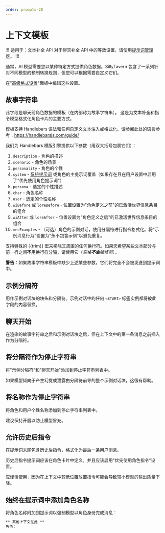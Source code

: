 ```yaml
---
order: prompts-20
---
```


# 上下文模板

!!! 适用于：文本补全 API
对于聊天补全 API 中的等效设置，请使用[提示词管理器](prompt-manager.md)。
!!!

通常，AI 模型需要您以某种特定方式提供角色数据。SillyTavern 包含了一系列针对不同模型的预制转换规则，但您可以根据需要自定义它们。

在"[高级格式设置](advancedformatting.md)"面板中编辑这些设置。

## 故事字符串

此字段是聊天前角色数据的模板（在内部称为故事字符串）。
这是为文本补全和指令模型格式化角色卡片的主要方式。

模板支持 Handlebars 语法和任何自定义文本注入或格式化。请参阅此处的语言参考：<https://handlebarsjs.com/guide/>

我们为 Handlebars 模版引擎提供以下参数（用双大括号包裹它们）：

1. `description` - 角色的描述
2. `scenario` - 角色的场景
3. `personality` - 角色的个性
4. `system` - [系统提示词](advancedformatting.md#系统提示词) 或角色的主提示词覆盖（如果存在且在用户设置中启用了"优先使用角色提示词"）
5. `persona` - 选定的个性描述
6. `char` - 角色名称
7. `user` - 选定的个性名称
8. `wiBefore` 或 `loreBefore` - 位置设置为"角色定义之前"的已激活世界信息条目的组合
9. `wiAfter` 或 `loreAfter` - 位置设置为"角色定义之后"的已激活世界信息条目的组合
10. `mesExamples` - （可选）角色的示例对话，使用分隔符进行指令格式化。将"示例消息行为"设置为"永不包含示例"以避免重复。

支持特殊的 \{\{trim\}\} 宏来移除其周围的任何换行符。如果您希望某些文本部分与前一行之间**不**用换行符分隔，请使用它（_空格**不会**被修剪_）。

**警告**：如果故事字符串模板中缺少上述某些参数，它们将完全不会被发送到提示词中。

## 示例分隔符

用作示例对话块的块头和分隔符。示例对话中的任何 `<START>` 标签实例都将被此字段的内容替换。

## 聊天开始

在渲染的故事字符串之后和示例对话块之后，但在上下文中的第一条消息之前插入作为分隔符。

## 将分隔符作为停止字符串

将"示例分隔符"和"聊天开始"添加到停止字符串列表中。

如果模型倾向于产生幻觉或泄露由分隔符前导的整个示例对话块，这很有帮助。

## 将名称作为停止字符串

将角色和用户个性名称添加到停止字符串列表中。

建议保持开启以防止模型冒充。

## 允许历史后指令

在提示词末尾包含历史后指令，格式化为最后一条用户消息。

历史后指令提示词应该在角色卡片中定义，并且应该启用"优先使用角色指令"设置。

应谨慎使用，因为在上下文中较低位置放置指令可能会导致较小模型的输出质量下降。

## 始终在提示词中添加角色名称

将角色名称附加到提示词以强制模型以角色身份完成消息：

```txt
** 其他上下文在此 **
角色：
```
